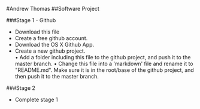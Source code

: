 #Andrew Thomas
##Software Project


###Stage 1 - Github

* Download this file
* Create a free github account.</li>
* Download the OS X Github App.</li>
* Create a new github project.</li>
• Add a folder including this file to the github project, and push it to the master branch.
• Change this file into a 'markdown' file and rename it to "README.md". Make sure it is in the root/base of the github project, and then push it to the master branch.


###Stage 2

* Complete stage 1
